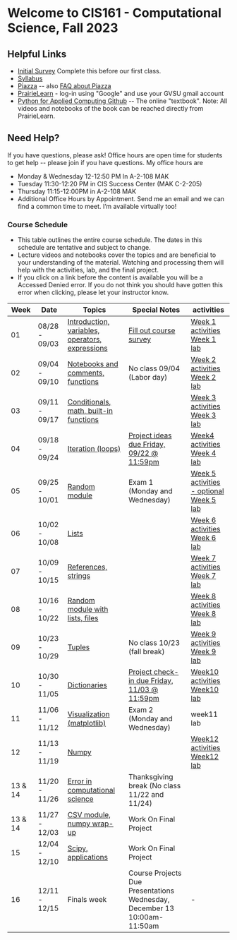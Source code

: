 # Welcome to CIS161 - Computational Science, Fall 2023

## Helpful Links

- [Initial Survey](https://forms.gle/RYqTGkE5JYeoQVPy5) Complete this before our first class.
- [Syllabus](syllabus.md)
- [Piazza](https://piazza.com/gvsu/fall2023/cis161) -- also [FAQ about Piazza](piazza-faq.md)
- [PrairieLearn](https://us.prairielearn.com/pl/course_instance/137200) - log-in
  using "Google" and use your GVSU gmail account
- [Python for Applied Computing Github](https://github.com/dickinson0718/python-for-applied-computing) -- The online "textbook". Note: All videos and notebooks of the book can be reached directly from PrairieLearn.

## Need Help?

If you have questions, please ask! Office hours are open time for students
to get help -- please join if you have questions. My office hours are

- Monday & Wednesday 12-12:50 PM In A-2-108 MAK
- Tuesday 11:30-12:20 PM in CIS Success Center (MAK C-2-205)
- Thursday 11:15-12:00PM in A-2-108 MAK
- Additional Office Hours by Appointment. Send me an email and we can find a common time to meet. I’m available virtually too!

### Course Schedule

- This table outlines the entire course schedule. The dates in this schedule are tentative and subject to change.
- Lecture videos and notebooks cover the topics and are beneficial to your understanding of the material. Watching and processing them will help with the activities, lab, and the final project.
- If you click on a link before the content is available you will be a Accessed Denied error. If you do not think you should have gotten this error when clicking, please let your instructor know.
<!---
Minilab links will be added prior to the start of class.)
--->

| Week    | Date          | Topics                                                                                                                      | Special Notes                                                                                                            | activities                                                                                                                                                                                           |
| ------- | ------------- | --------------------------------------------------------------------------------------------------------------------------- | ------------------------------------------------------------------------------------------------------------------------ | ---------------------------------------------------------------------------------------------------------------------------------------------------------------------------------------------------- |
| 01      | 08/28 - 09/03 | [Introduction, variables, operators, expressions](https://us.prairielearn.com/pl/course_instance/137200/assessment/2352463) | [Fill out course survey](https://forms.gle/vio5zpvJxfiqnr766)                                                            | [Week 1 activities](https://us.prairielearn.com/pl/course_instance/137200/assessment/2352423) <br> [Week 1 lab](https://us.prairielearn.com/pl/course_instance/137200/assessment/2352437)            |
| 02      | 09/04 - 09/10 | [Notebooks and comments, functions](https://us.prairielearn.com/pl/course_instance/137200/assessment/2352464)               | No class 09/04 (Labor day) <br>                                                                                          | [Week 2 activities](https://us.prairielearn.com/pl/course_instance/137200/assessment/2352426) <br> [Week 2 lab](https://us.prairielearn.com/pl/course_instance/137200/assessment/2352441)            |
| 03      | 09/11 - 09/17 | [Conditionals, math, built-in functions](https://us.prairielearn.com/pl/course_instance/137200/assessment/2352465)          |                                                                                                                          | [Week 3 activities](https://us.prairielearn.com/pl/course_instance/137200/assessment/2352427) <br> [Week 3 lab](https://us.prairielearn.com/pl/course_instance/137200/assessment/2352442)            |
| 04      | 09/18 - 09/24 | [Iteration (loops)](https://us.prairielearn.com/pl/course_instance/137200/assessment/2352466)                               | [Project ideas due Friday, 09/22 @ 11:59pm](https://us.prairielearn.com/pl/course_instance/137200/assessment/2352457)    | [Week4 activities](https://us.prairielearn.com/pl/course_instance/137200/assessment/2352429) <br> [Week 4 lab](https://us.prairielearn.com/pl/course_instance/137200/assessment/2352443)             |
| 05      | 09/25 - 10/01 | [Random module](https://us.prairielearn.com/pl/course_instance/137200/assessment/2352467)                                   | Exam 1 (Monday and Wednesday)                                                                                            | [Week 5 activities - optional](https://us.prairielearn.com/pl/course_instance/137200/assessment/2352430) <br> [Week 5 lab](https://us.prairielearn.com/pl/course_instance/137200/assessment/2352444) |
| 06      | 10/02 - 10/08 | [Lists](https://us.prairielearn.com/pl/course_instance/137200/assessment/2352468)                                           |                                                                                                                          | [Week 6 activities](https://us.prairielearn.com/pl/course_instance/137200/assessment/2352431) <br> [Week 6 lab](https://us.prairielearn.com/pl/course_instance/137200/assessment/2352445)            |
| 07      | 10/09 - 10/15 | [References, strings](https://us.prairielearn.com/pl/course_instance/137200/assessment/2352469)                             |                                                                                                                          | [Week 7 activities](https://us.prairielearn.com/pl/course_instance/137200/assessment/2352432) <br> [Week 7 lab](https://us.prairielearn.com/pl/course_instance/137200/assessment/2352446)            |
| 08      | 10/16 - 10/22 | [Random module with lists, files](https://us.prairielearn.com/pl/course_instance/137200/assessment/2352470)                 |                                                                                                                          | [Week 8 activities](https://us.prairielearn.com/pl/course_instance/137200/assessment/2352433) <br> [Week 8 lab](https://us.prairielearn.com/pl/course_instance/137200/assessment/2352447)            |
| 09      | 10/23 - 10/29 | [Tuples](https://us.prairielearn.com/pl/course_instance/137200/assessment/2352471)                                          | No class 10/23 (fall break)                                                                                              | [Week 9 activities](https://us.prairielearn.com/pl/course_instance/137200/assessment/2352434) <br> [Week 9 lab](https://us.prairielearn.com/pl/course_instance/137200/assessment/2352448)            |
| 10      | 10/30 - 11/05 | [Dictionaries](https://us.prairielearn.com/pl/course_instance/137200/assessment/2352458)                                    | [Project check-in due Friday, 11/03 @ 11:59pm](https://us.prairielearn.com/pl/course_instance/137200/assessment/2352455) | [Week10 activities](https://us.prairielearn.com/pl/course_instance/137200/assessment/2352424) <br> [Week10 lab](https://us.prairielearn.com/pl/course_instance/137200/assessment/2352438)            |
| 11      | 11/06 - 11/12 | [Visualization (matplotlib)](https://us.prairielearn.com/pl/course_instance/137200/assessment/2352459)                      | Exam 2 (Monday and Wednesday)                                                                                            | week11 lab                                                                                                                                                                                           |
| 12      | 11/13 - 11/19 | [Numpy](https://us.prairielearn.com/pl/course_instance/137200/assessment/2352460)                                           |                                                                                                                          | [Week12 activities](https://us.prairielearn.com/pl/course_instance/137200/assessment/2352425) <br> [Week12 lab](https://us.prairielearn.com/pl/course_instance/137200/assessment/2352440)            |
| 13 & 14 | 11/20 - 11/26 | [Error in computational science](https://us.prairielearn.com/pl/course_instance/137200/assessment/2352461) <br>             | Thanksgiving break (No class 11/22 and 11/24)                                                                            |                                                                                                                                                                                                      |
| 13 & 14 | 11/27 - 12/03 | [CSV module, numpy wrap-up](https://us.prairielearn.com/pl/course_instance/137200/assessment/2352461)                       | Work On Final Project                                                                                                    |                                                                                                                                                                                                      |
| 15      | 12/04 - 12/10 | [Scipy, applications](https://us.prairielearn.com/pl/course_instance/137200/assessment/2352462)                             | Work On Final Project                                                                                                    |                                                                                                                                                                                                      |
| 16      | 12/11 - 12/15 | Finals week                                                                                                                 | Course Projects Due <br> Presentations Wednesday, December 13 10:00am-11:50am                                            | -                                                                                                                                                                                                    |
